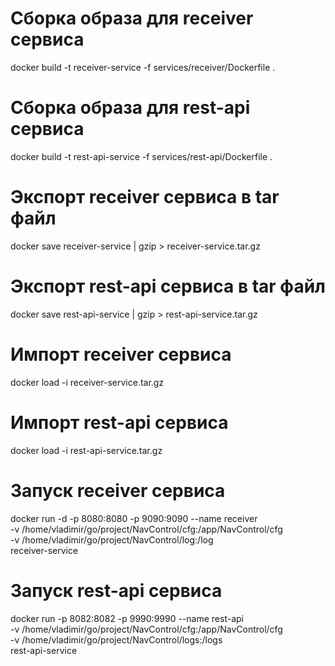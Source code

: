 # Сборка образа для receiver сервиса
docker build -t receiver-service -f services/receiver/Dockerfile .

# Сборка образа для rest-api сервиса
docker build -t rest-api-service -f services/rest-api/Dockerfile .

# Экспорт receiver сервиса в tar файл
docker save receiver-service | gzip > receiver-service.tar.gz

# Экспорт rest-api сервиса в tar файл
docker save rest-api-service | gzip > rest-api-service.tar.gz


# Импорт receiver сервиса
docker load -i receiver-service.tar.gz

# Импорт rest-api сервиса
docker load -i rest-api-service.tar.gz

# Запуск receiver сервиса
docker run -d -p 8080:8080 -p 9090:9090 --name receiver \
  -v /home/vladimir/go/project/NavControl/cfg:/app/NavControl/cfg \
  -v /home/vladimir/go/project/NavControl/log:/log \
  receiver-service

# Запуск rest-api сервиса
docker run -p 8082:8082 -p 9990:9990  --name rest-api \
  -v /home/vladimir/go/project/NavControl/cfg:/app/NavControl/cfg \
  -v /home/vladimir/go/project/NavControl/logs:/logs \
  rest-api-service